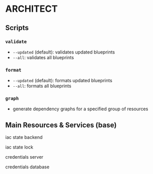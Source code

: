 # ARCHITECT

## Scripts

### `validate`

- `--updated` (default): validates updated blueprints
- `--all`: validates all blueprints

### `format`

- `--updated` (default): formats updated blueprints
- `--all`: formats all blueprints

### `graph`

- generate dependency graphs for a specified group of resources

## Main Resources & Services (base)

iac state backend

iac state lock

credentials server

credentials database
